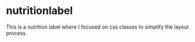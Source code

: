 # nutritionlabel
This is a nutrition label where I focused on css classes to simplify the layout process.
